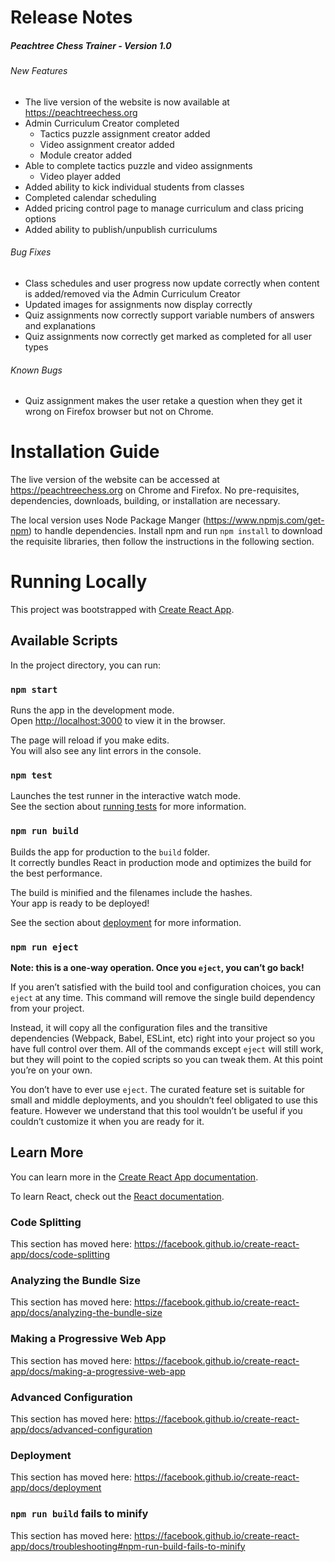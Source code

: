 # Release Notes

##### Peachtree Chess Trainer - Version 1.0

###### New Features

* The live version of the website is now available at https://peachtreechess.org
* Admin Curriculum Creator completed
	* Tactics puzzle assignment creator added
	* Video assignment creator added
	* Module creator added
* Able to complete tactics puzzle and video assignments
	* Video player added
* Added ability to kick individual students from classes
* Completed calendar scheduling
* Added pricing control page to manage curriculum and class pricing options
* Added ability to publish/unpublish curriculums

###### Bug Fixes

* Class schedules and user progress now update correctly when content is added/removed via the Admin Curriculum Creator
* Updated images for assignments now display correctly
* Quiz assignments now correctly support variable numbers of answers and explanations
* Quiz assignments now correctly get marked as completed for all user types

###### Known Bugs

* Quiz assignment makes the user retake a question when they get it wrong on Firefox browser but not on Chrome.


# Installation Guide

The live version of the website can be accessed at https://peachtreechess.org on Chrome and Firefox. No pre-requisites, dependencies, downloads, building, or installation are necessary.

The local version uses Node Package Manger (https://www.npmjs.com/get-npm) to handle dependencies. Install npm and run `npm install` to download the requisite libraries, then follow the instructions in the following section.


# Running Locally

This project was bootstrapped with [Create React App](https://github.com/facebook/create-react-app).

## Available Scripts

In the project directory, you can run:

### `npm start`

Runs the app in the development mode.<br />
Open [http://localhost:3000](http://localhost:3000) to view it in the browser.

The page will reload if you make edits.<br />
You will also see any lint errors in the console.

### `npm test`

Launches the test runner in the interactive watch mode.<br />
See the section about [running tests](https://facebook.github.io/create-react-app/docs/running-tests) for more information.

### `npm run build`

Builds the app for production to the `build` folder.<br />
It correctly bundles React in production mode and optimizes the build for the best performance.

The build is minified and the filenames include the hashes.<br />
Your app is ready to be deployed!

See the section about [deployment](https://facebook.github.io/create-react-app/docs/deployment) for more information.

### `npm run eject`

**Note: this is a one-way operation. Once you `eject`, you can’t go back!**

If you aren’t satisfied with the build tool and configuration choices, you can `eject` at any time. This command will remove the single build dependency from your project.

Instead, it will copy all the configuration files and the transitive dependencies (Webpack, Babel, ESLint, etc) right into your project so you have full control over them. All of the commands except `eject` will still work, but they will point to the copied scripts so you can tweak them. At this point you’re on your own.

You don’t have to ever use `eject`. The curated feature set is suitable for small and middle deployments, and you shouldn’t feel obligated to use this feature. However we understand that this tool wouldn’t be useful if you couldn’t customize it when you are ready for it.

## Learn More

You can learn more in the [Create React App documentation](https://facebook.github.io/create-react-app/docs/getting-started).

To learn React, check out the [React documentation](https://reactjs.org/).

### Code Splitting

This section has moved here: https://facebook.github.io/create-react-app/docs/code-splitting

### Analyzing the Bundle Size

This section has moved here: https://facebook.github.io/create-react-app/docs/analyzing-the-bundle-size

### Making a Progressive Web App

This section has moved here: https://facebook.github.io/create-react-app/docs/making-a-progressive-web-app

### Advanced Configuration

This section has moved here: https://facebook.github.io/create-react-app/docs/advanced-configuration

### Deployment

This section has moved here: https://facebook.github.io/create-react-app/docs/deployment

### `npm run build` fails to minify

This section has moved here: https://facebook.github.io/create-react-app/docs/troubleshooting#npm-run-build-fails-to-minify
